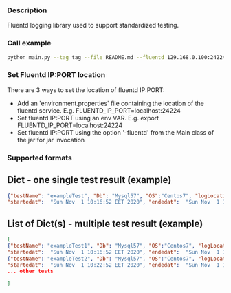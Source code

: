 ### Description
Fluentd logging library used to support standardized testing.

### Call example
```bash
python main.py --tag tag --file README.md --fluentd 129.168.0.100:24224
```

### Set Fluentd IP:PORT location
There are 3 ways to set the location of fluentd IP:PORT:
-   Add an 'environment.properties' file containing the location of the fluentd service. E.g. FLUENTD_IP_PORT=localhost:24224  
-   Set fluentd IP:PORT using an env VAR. E.g. export FLUENTD_IP_PORT=localhost:24224  
-   Set fluentd IP:PORT using the option '-fluentd' from the Main class of the jar for jar invocation  

### Supported formats

## Dict - one single test result (example)
```json
{"testName": "exampleTest", "Db": "Mysql57", "OS":"Centos7", "logLocation": "http://logdatabase.com/exampleTest", 
"startedat":  "Sun Nov  1 10:16:52 EET 2020", "endedat":  "Sun Nov  1 10:22:52 EET 2020", ...otherinformation}
```

## List of Dict(s) - multiple test result (example)
```json
[
{"testName": "exampleTest1", "Db": "Mysql57", "OS":"Centos7", "logLocation": "http://logdatabase.com/exampleTest1", 
"startedat":  "Sun Nov  1 10:16:52 EET 2020", "endedat":  "Sun Nov  1 10:22:52 EET 2020", ...otherinformation},
{"testName": "exampleTest2", "Db": "Mysql57", "OS":"Centos7", "logLocation": "http://logdatabase.com/exampleTest2", 
"startedat":  "Sun Nov  1 10:22:52 EET 2020", "endedat":  "Sun Nov  1 10:30:52 EET 2020", ...otherinformation}
... other tests

]
```
